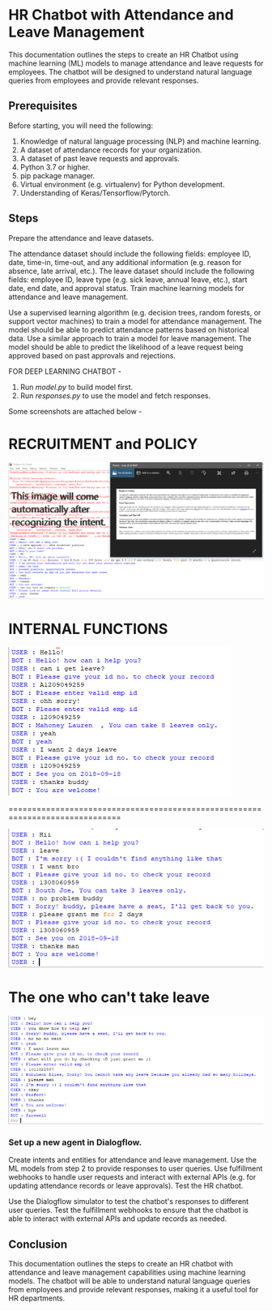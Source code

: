 # HR Chatbot with Attendance and Leave Management

This documentation outlines the steps to create an HR Chatbot using machine learning (ML) models to manage attendance and leave requests for employees. 
The chatbot will be designed to understand natural language queries from employees and provide relevant responses.

## Prerequisites
Before starting, you will need the following:

1) Knowledge of natural language processing (NLP) and machine learning.
2) A dataset of attendance records for your organization.
3) A dataset of past leave requests and approvals.
4) Python 3.7 or higher.
5) pip package manager.
6) Virtual environment (e.g. virtualenv) for Python development.
7) Understanding of Keras/Tensorflow/Pytorch.

## Steps
Prepare the attendance and leave datasets.

The attendance dataset should include the following fields: employee ID, date, time-in, time-out, and any additional information (e.g. reason for absence, late arrival, etc.).
The leave dataset should include the following fields: employee ID, leave type (e.g. sick leave, annual leave, etc.), start date, end date, and approval status.
Train machine learning models for attendance and leave management.

Use a supervised learning algorithm (e.g. decision trees, random forests, or support vector machines) to train a model for attendance management. The model should be able to predict attendance patterns based on historical data.
Use a similar approach to train a model for leave management. The model should be able to predict the likelihood of a leave request being approved based on past approvals and rejections.

FOR DEEP LEARNING CHATBOT -
1. Run *model.py* to build model first.
2. Run *responses.py* to use the model and fetch responses.

Some screenshots are attached below -


# RECRUITMENT and POLICY
![alt text](https://raw.githubusercontent.com/AnmolKankariya/HR-Chatbot/master/hrbot%20recruitment%20screen_2.png?raw=true)

# INTERNAL FUNCTIONS
![alt text](https://raw.githubusercontent.com/AnmolKankariya/HR-Chatbot/master/internal%20hr%20function.PNG?raw=true)

==============================================================================

![alt text](https://raw.githubusercontent.com/AnmolKankariya/HR-Chatbot/master/leave%20screenshor.PNG?raw=true)

# The one who can't take leave
![alt text](https://raw.githubusercontent.com/AnmolKankariya/HR-Chatbot/master/person%20with%200%20leave%20left.PNG?raw=true)

### Set up a new agent in Dialogflow.
Create intents and entities for attendance and leave management. Use the ML models from step 2 to provide responses to user queries.
Use fulfillment webhooks to handle user requests and interact with external APIs (e.g. for updating attendance records or leave approvals).
Test the HR chatbot.

Use the Dialogflow simulator to test the chatbot's responses to different user queries.
Test the fulfillment webhooks to ensure that the chatbot is able to interact with external APIs and update records as needed.
## Conclusion
This documentation outlines the steps to create an HR chatbot with attendance and leave management capabilities using machine learning models. The chatbot will be able to understand natural language queries from employees and provide relevant responses, making it a useful tool for HR departments.
